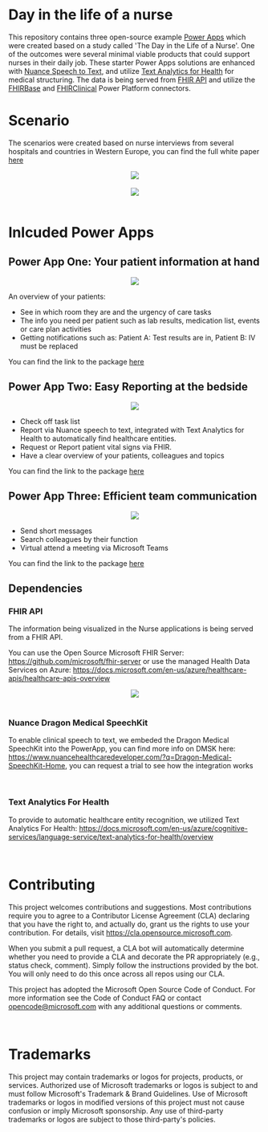 # Day in the life of a nurse

This repository contains three open-source example [Power Apps](https://make.powerapps.com/) which were created based on a study called 'The Day in the Life of a Nurse'. One of the outcomes were several minimal viable products that could support nurses in their daily job. These starter Power Apps solutions are enhanced with [Nuance Speech to Text](https://www.nuancehealthcaredeveloper.com/?q=Dragon-Medical-SpeechKit-Home), and utilize [Text Analytics for Health](https://docs.microsoft.com/en-us/azure/cognitive-services/language-service/text-analytics-for-health/overview ) for medical structuring. The data is being served from [FHIR API](https://docs.microsoft.com/en-us/azure/healthcare-apis/healthcare-apis-overview) and utilize the [FHIRBase](https://docs.microsoft.com/en-us/connectors/fhirbase/) and [FHIRClinical](https://docs.microsoft.com/en-us/connectors/fhirclinical/) Power Platform connectors.

# Scenario

The scenarios were created based on nurse interviews from several hospitals and countries in Western Europe, you can find the full white paper [here](whitepaper/Smart%20digital%20solutions%20to%20support%20nurses.pdf) 
<center><img src="images//DigitalSolutions.png"></center>
 <br>
<center><img src="images//DigitalSolutions-2.png" ></center>
<br>

# Inlcuded Power Apps

## Power App One: Your patient information at hand
<center><img src="images//PatientInformation.png" ></center>

An overview of your patients:
-   See in which room they are and the urgency of care tasks
-   The info you need per patient such as lab results, medication list, events  or care plan activities
-   Getting notifications such as: Patient A: Test results are in, Patient B: IV must be replaced 

You can find the link to the package [here](packages/Nurse-PatientInformation.zip)

## Power App Two: Easy Reporting at the bedside
<center><img src="images//Reporting.png" ></center>

-   Check off task list 
-   Report via Nuance speech to text, integrated with Text Analytics for Health to automatically find healthcare entities.
-   Request or Report patient vital signs via FHIR.
-   Have a clear overview of your patients, colleagues and topics

You can find the link to the package [here](packages/Nurse-Reporting.zip)
## Power App Three: Efficient team communication
<center><img src="images//Communication.png" ></center>

-   Send short messages 
-   Search colleagues by their function 
-   Virtual attend a meeting via Microsoft Teams

You can find the link to the package [here](packages/NurseCommunication.zip)
## Dependencies 

### FHIR API
The information being visualized in the Nurse applications is being served from a FHIR API. 

You can use the Open Source Microsoft FHIR Server: https://github.com/microsoft/fhir-server or use the managed Health Data Services on Azure: 
https://docs.microsoft.com/en-us/azure/healthcare-apis/healthcare-apis-overview

<center><img src="images//FHIRServices.png" ></center>

<br>

### Nuance Dragon Medical SpeechKit

To enable clinical speech to text, we embeded the Dragon Medical SpeechKit into the PowerApp, you can find more info on DMSK here: https://www.nuancehealthcaredeveloper.com/?q=Dragon-Medical-SpeechKit-Home, you can request a trial to see how the integration works

<br>

### Text Analytics For Health

To provide to automatic healthcare entity recognition, we utilized Text Analytics For Health: https://docs.microsoft.com/en-us/azure/cognitive-services/language-service/text-analytics-for-health/overview 

<br>

# Contributing
This project welcomes contributions and suggestions. Most contributions require you to agree to a Contributor License Agreement (CLA) declaring that you have the right to, and actually do, grant us the rights to use your contribution. For details, visit https://cla.opensource.microsoft.com.

When you submit a pull request, a CLA bot will automatically determine whether you need to provide a CLA and decorate the PR appropriately (e.g., status check, comment). Simply follow the instructions provided by the bot. You will only need to do this once across all repos using our CLA.

This project has adopted the Microsoft Open Source Code of Conduct. For more information see the Code of Conduct FAQ or contact opencode@microsoft.com with any additional questions or comments.

<br>

# Trademarks
This project may contain trademarks or logos for projects, products, or services. Authorized use of Microsoft trademarks or logos is subject to and must follow Microsoft's Trademark & Brand Guidelines. Use of Microsoft trademarks or logos in modified versions of this project must not cause confusion or imply Microsoft sponsorship. Any use of third-party trademarks or logos are subject to those third-party's policies.